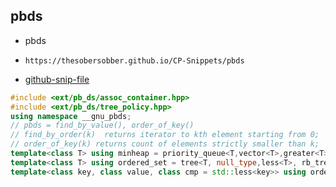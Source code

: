 
## pbds

- pbds
- ```
  https://thesobersobber.github.io/CP-Snippets/pbds
  ```
- [github-snip-file](https://github.com/theSoberSobber/CP-Snippets/blob/main/snippets.json#L1861)

```cpp
#include <ext/pb_ds/assoc_container.hpp>
#include <ext/pb_ds/tree_policy.hpp>
using namespace __gnu_pbds;
// pbds = find_by_value(), order_of_key()
// find_by_order(k)  returns iterator to kth element starting from 0;
// order_of_key(k) returns count of elements strictly smaller than k;
template<class T> using minheap = priority_queue<T,vector<T>,greater<T> >; 
template<class T> using ordered_set = tree<T, null_type,less<T>, rb_tree_tag, tree_order_statistics_node_update> ;
template<class key, class value, class cmp = std::less<key>> using ordered_map = tree<key, value, cmp, rb_tree_tag, tree_order_statistics_node_update>;
```
